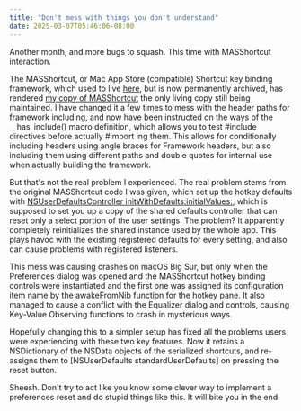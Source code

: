 ```yaml
---
title: "Don't mess with things you don't understand"
date: 2025-03-07T05:46:06-08:00
---
```


Another month, and more bugs to squash. This time with MASShortcut interaction.

<!-- more -->

The MASShortcut, or Mac App Store (compatible) Shortcut key binding framework, which used to live [here](https://github.com/cocoabits/MASShortcut), but is now permanently archived, has rendered [my copy of MASShortcut](https://github.com/kode54/MASShortcut) the only living copy still being maintained. I have changed it a few times to mess with the header paths for framework including, and now have been instructed on the ways of the __has_include() macro definition, which allows you to test #include directives before actually #import ing them. This allows for conditionally including headers using angle braces for Framework headers, but also including them using different paths and double quotes for internal use when actually building the framework.

But that's not the real problem I experienced. The real problem stems from the original MASShortcut code I was given, which set up the hotkey defaults with [NSUserDefaultsController initWithDefaults:initialValues:](https://developer.apple.com/documentation/appkit/nsuserdefaultscontroller/init(defaults:initialvalues:)?changes=l_1&language=objc), which is supposed to set you up a copy of the shared defaults controller that can reset only a select portion of the user settings. The problem? It apparently completely reinitializes the shared instance used by the whole app. This plays havoc with the existing registered defaults for every setting, and also can cause problems with registered listeners.

This mess was causing crashes on macOS Big Sur, but only when the Preferences dialog was opened and the MASShortcut hotkey binding controls were instantiated and the first one was assigned its configuration item name by the awakeFromNib function for the hotkey pane. It also managed to cause a conflict with the Equalizer dialog and controls, causing Key-Value Observing functions to crash in mysterious ways.

Hopefully changing this to a simpler setup has fixed all the problems users were experiencing with these two key features. Now it retains a NSDictionary of the NSData objects of the serialized shortcuts, and re-assigns them to [NSUserDefaults standardUserDefaults] on pressing the reset button.

Sheesh. Don't try to act like you know some clever way to implement a preferences reset and do stupid things like this. It will bite you in the end.